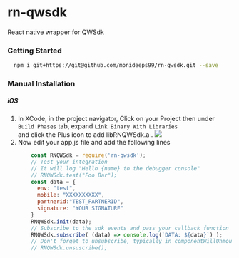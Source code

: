 # rn-qwsdk

React native wrapper for QWSdk

### Getting Started

``` sh
  npm i git+https://git@github.com/monideeps99/rn-qwsdk.git --save
```
### Manual Installation
##### iOS
1. In XCode, in the project navigator, Click on your Project then under <code>Build Phases</code> tab, expand <code>Link Binary With Libraries </code> and click the Plus icon to add libRNQWSdk.a .
![](https://i.imgur.com/lecJXSf.png)
2. Now edit your app.js file and add the following lines
	```js
    	const RNQWSdk = require('rn-qwsdk');
        // Test your integration
        // It will log "Hello {name} to the debugger console"
        // RNQWSdk.test("Foo Bar");
        const data = {
       	  env: "test",
          mobile: "XXXXXXXXXX",
          partnerid:"TEST_PARTNERID",
          signature: "YOUR SIGNATURE"
        }
        RNQWSdk.init(data);
        // Subscribe to the sdk events and pass your callback function
        RNQWSdk.subscribe( (data) => console.log(`DATA: ${data}`) );
        // Don't forget to unsubscribe, typically in componentWillUnmount
        // RNQWSdk.unsuscribe();
    ```
